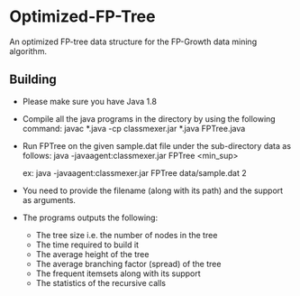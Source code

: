# Optimized-FP-Tree

An optimized FP-tree data structure for the FP-Growth data mining algorithm.

## Building 

* Please make sure you have Java 1.8

* Compile all the java programs in the directory by using the following command:
    javac *.java -cp classmexer.jar *.java FPTree.java

* Run FPTree on the given sample.dat file under the sub-directory data as follows:
    java -javaagent:classmexer.jar FPTree <filename> <min_sup>

    ex: java -javaagent:classmexer.jar FPTree data/sample.dat 2

* You need to provide the filename (along with its path) and the support as arguments.

* The programs outputs the following:
    - The tree size i.e. the number of nodes in the tree
    - The time required to build it
    - The average height of the tree
    - The average branching factor (spread) of the tree
    - The frequent itemsets along with its support
    - The statistics of the recursive calls
